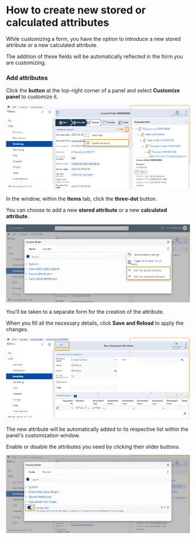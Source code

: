 # How to create new stored or calculated attributes

While customizing a form, you have the option to introduce a new stored attribute or a new calculated attribute. 

The addition of these fields will be automatically reflected in the form you are customizing. 

### Add attributes 

Click the **button** at the top-right corner of a panel and select **Customize panel** to customize it.

![Pictures](pictures/Invoice_Order_menu_20_01.png)

In the window, within the **Items** tab, click the **three-dot** button. 

You can choose to add a new **stored attribute** or a new **calculated attribute**.

![Pictures](pictures/Invoice_Add_20_01.png)

You'll be taken to a separate form for the creation of the attribute.

When you fill all the necessary details, click **Save and Reload** to apply the changes.

![Pictures](pictures/Invoice_Save_23_01.png)

The new attribute will be automatically added to its respective list within the panel's customization window.

Enable or disable the attributes you need by clicking their slider buttons.

![Pictures](pictures/Invoice_Activate_slider_23_01.png)

